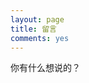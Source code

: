 ```yaml
---
layout: page
title: 留言
comments: yes
---
```


你有什么想说的？

<section class="comment">

<!-- Duoshuo Comment BEGIN -->
<script type="text/javascript">
var duoshuoQuery = {short_name:"missdeer"};
	(function() {
		var ds = document.createElement('script');
		ds.type = 'text/javascript';ds.async = true;
		ds.src = 'http://static.duoshuo.com/embed.js';
		ds.charset = 'UTF-8';
		(document.getElementsByTagName('head')[0] 
		|| document.getElementsByTagName('body')[0]).appendChild(ds);
	})();
	</script>
<!-- Duoshuo Comment END -->
</section>

